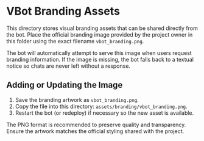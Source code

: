 # VBot Branding Assets

This directory stores visual branding assets that can be shared directly from the bot. Place the official branding image provided by the project owner in this folder using the exact filename `vbot_branding.png`.

The bot will automatically attempt to serve this image when users request branding information. If the image is missing, the bot falls back to a textual notice so chats are never left without a response.

## Adding or Updating the Image

1. Save the branding artwork as `vbot_branding.png`.
2. Copy the file into this directory: `assets/branding/vbot_branding.png`.
3. Restart the bot (or redeploy) if necessary so the new asset is available.

The PNG format is recommended to preserve quality and transparency. Ensure the artwork matches the official styling shared with the project.
